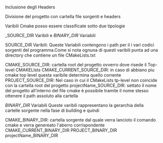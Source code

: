 Inclusione degli Headers 

Divisione del progetto con cartella file sorgenti e headers

Varibili Cmake posso essere classificate sotto due tipologie

_SOURCE_DIR Varibili e _BINARY_DIR_ Variabili

SOURCE_DIR Varibili:
Queste Variabili contengono i path per il i vari codici sorgenti del programma.Come si nota ognuna
di questi varibili punta ad una directory che contiene un file CMakeLists.txt

CMAKE_SOURCE_DIR: 	cartella root del progetto ovverro dove risede il Top-level CMAKELIsts
CMAKE_CURRENT_SOURCE_DIR: in caso di abbiano piu cmake top level questa varibile determina quello corrente
PROJECT_SOURCE_DIR: Nel caso in cui il CMakeLists tp-level non coincide con la cartella root del progetto
projectName_SOURCE_DIR: settato il nome del progetto all'interno del file cmake è possibile tramite il nome stesso
ottenere il path assoluto alla cartella

_BINARY_DIR_ Variabili
Queste varibili rappresentano la gerarchia della cartelle sorgente nella fase di building
e quindi

CMAKE_BINARY_DIR: cartella sorgente dal quale verra lancioto il comando cmake e verra genereato l'aberro corrispondente
CMAKE_CURRENT_BINARY_DIR
PROJECT_BINARY_DIR
projectName_BINARY_DIR